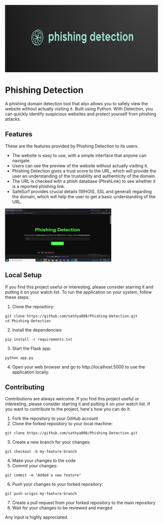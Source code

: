 
<img src="static\Phishing-normal.png"  width="710" height="222">


# Phishing Detection

A phishing domain detection tool that also allows you to safely view the website without actually visiting it. Built using Python. With Detection, you can quickly identify suspicious websites and protect yourself from phishing attacks.


## Features

These are the features provided by Phishing Detection to its users.
- The website is easy to use, with a simple interface that anyone can navigate.
- Users can see the preview of the website without actually visiting it.
- Phishing Detection gives a trust score to the URL, which will provide the user an understanding of the trustability and authenticity of the domain.
- The URL is checked with a phish database (PhishLink) to see whether it is a reported phishing link.
- SafeSurf provides crucial details (WHOIS, SSL and general) regarding the domain, which will help the user to get a basic understanding of the URL.


<img src="static\Phishing-Screenshot.png"  width="350" height="175">
<br>

## Local Setup
If you find this project useful or interesting, please consider starring it and putting it on your watch list.
To run the application on your system, follow these steps:

1. Clone the repository: 

```shell
git clone https://github.com/sathya008/Phishing-Detection.git
cd Phishing-Detection
```

2. Install the dependencies: 

```shell
pip install -r requirements.txt
```

3. Start the Flask app: 

```shell
python app.py
```

4. Open your web browser and go to http://localhost:5000 to use the application locally.

## Contributing

Contributions are always welcome. If you find this project useful or interesting, please consider starring it and putting it on your watch list. If you want to contribute to the project, here's how you can do it:

1. Fork the repository to your GitHub account
2. Clone the forked repository to your local machine: 

```shell
git clone https://github.com/sathya008/Phishing-Detection.git
```

3. Create a new branch for your changes:

```shell
git checkout -b my-feature-branch
```

4. Make your changes to the code
5. Commit your changes: 

```shell
git commit -m "Added a new feature"
```

6. Push your changes to your forked repository: 

```shell
git push origin my-feature-branch
```

7. Create a pull request from your forked repository to the main repository
8. Wait for your changes to be reviewed and merged


Any input is highly appreciated.


<!-- ## Authors

SathyaPrakash- [@](https://github.com/sathya008/Phishing-Detection) -->





<!-- # URL Assessment Criteria

## Traffic Volume Ranking
Most authentic websites are usually have good traffic volumne. -->
<!-- 
A Research-Oriented Top Sites Ranking Hardened Against Manipulation. This list aggregates the top 1M ranks from the lists provided by Alexa, Umbrella, Majestic, and Farsight from 16 February 2023 to 17 March 2023 (30 days). 
May be later we can integrate tranco into code instead of using the CSV to always get the latest 1M list.
[tranco website](https://tranco-list.eu/)  
-->

<!-- ## Age of Domain
Using who is get the domain age. If domain is less than 2 years old might not be a very authentic website.

## URL Shortner 
Check whether the original URL is hidden using any URL shortening services. 

## HSTS Support
Check whether the domain has HTTPS, HSTS support. Authentic domains often have HSTS support.

## Presence of IP Address Instead of Domain
Phishing links may have IP address instead of domain names. All authentic domains have dedicated domain names.

## URL Redirects to Other Page
If the URL is redirected to any other page, attacker may be trying to hide the original phishing link.

## Too Long URL
If the URL length is greater than 75, it may be a phishing website and attacker may be trying to hide the sketchy part from the address bar.

## Depth of URL
If the the depth of URL (number of /) is more than usual, chances that the URL is a phishing link is high. Legit websites don't usually keep too many sub pages. -->

<!-- ## Presence of onmouseover, iframe, right-click disabling, forms, popups etc.
Except forms all these things are bit shady. So if a website is having any of these they might be trying to hide something or divert your attention.

presence of keywords like : login, password, card details, email etc. in website content and url)
subdomain with legit name / login or secure
presence of long string/ random characters in url
presence of unicode charector in domain to look like legit website
similarity to legitimate domain
domain reputation in public blacklists
domain registrars with loose policies
ip address reputation
ssl certificate validity (self signed / invalid check)
unusual extension (.tk,pw) TLD
non standard url
pop ups
presence of email address in url 
env : phishing-env
 -->

